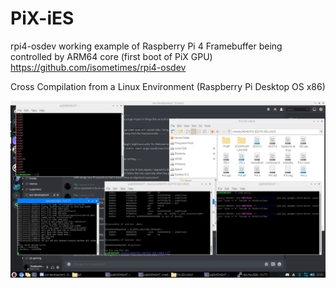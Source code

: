 # PiX-iES
rpi4-osdev working example of Raspberry Pi 4 Framebuffer being controlled by ARM64 core (first boot of PiX GPU)
https://github.com/isometimes/rpi4-osdev

Cross Compilation from a Linux Environment (Raspberry Pi Desktop OS x86)

![alt text](https://github.com/TheMindVirus/PiX-iES/blob/gnu-min-tux-dev/diff/PiX-iES-dev.png)
